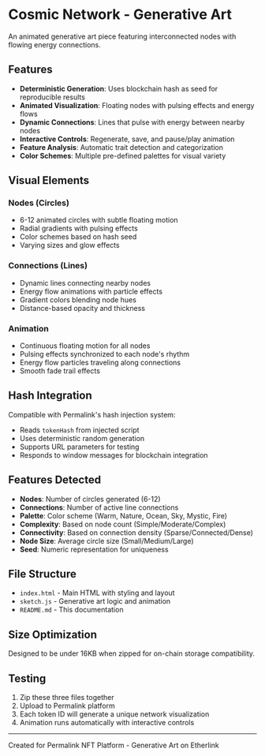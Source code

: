 # Cosmic Network - Generative Art

An animated generative art piece featuring interconnected nodes with flowing energy connections.

## Features

- **Deterministic Generation**: Uses blockchain hash as seed for reproducible results
- **Animated Visualization**: Floating nodes with pulsing effects and energy flows
- **Dynamic Connections**: Lines that pulse with energy between nearby nodes
- **Interactive Controls**: Regenerate, save, and pause/play animation
- **Feature Analysis**: Automatic trait detection and categorization
- **Color Schemes**: Multiple pre-defined palettes for visual variety

## Visual Elements

### Nodes (Circles)
- 6-12 animated circles with subtle floating motion
- Radial gradients with pulsing effects
- Color schemes based on hash seed
- Varying sizes and glow effects

### Connections (Lines)
- Dynamic lines connecting nearby nodes
- Energy flow animations with particle effects
- Gradient colors blending node hues
- Distance-based opacity and thickness

### Animation
- Continuous floating motion for all nodes
- Pulsing effects synchronized to each node's rhythm
- Energy flow particles traveling along connections
- Smooth fade trail effects

## Hash Integration

Compatible with Permalink's hash injection system:
- Reads `tokenHash` from injected script
- Uses deterministic random generation
- Supports URL parameters for testing
- Responds to window messages for blockchain integration

## Features Detected

- **Nodes**: Number of circles generated (6-12)
- **Connections**: Number of active line connections
- **Palette**: Color scheme (Warm, Nature, Ocean, Sky, Mystic, Fire)
- **Complexity**: Based on node count (Simple/Moderate/Complex)
- **Connectivity**: Based on connection density (Sparse/Connected/Dense)
- **Node Size**: Average circle size (Small/Medium/Large)
- **Seed**: Numeric representation for uniqueness

## File Structure

- `index.html` - Main HTML with styling and layout
- `sketch.js` - Generative art logic and animation
- `README.md` - This documentation

## Size Optimization

Designed to be under 16KB when zipped for on-chain storage compatibility.

## Testing

1. Zip these three files together
2. Upload to Permalink platform
3. Each token ID will generate a unique network visualization
4. Animation runs automatically with interactive controls

---

Created for Permalink NFT Platform - Generative Art on Etherlink 